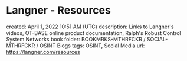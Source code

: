 # Langner - Resources

created: April 1, 2022 10:51 AM (UTC)
description: Links to Langner's videos, OT-BASE online product documentation, Ralph's Robust Control System Networks book
folder: BOOKMRKS-MTHRFCKR / SOCIAL-MTHRFCKR / OSINT Blogs
tags: OSINT, Social Media
url: https://langner.com/resources